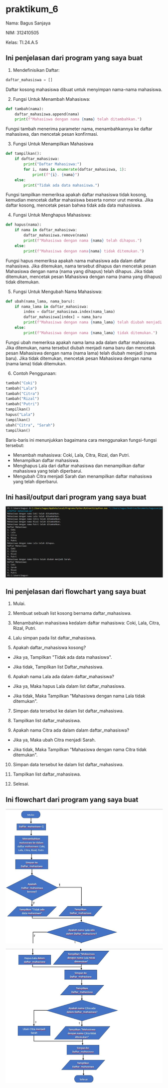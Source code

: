 # praktikum_6

Nama: Bagus Sanjaya

NIM: 312410505

Kelas: TI.24.A.5

## Ini penjelasan dari program yang saya buat

1. Mendefinisikan Daftar:
```python
daftar_mahasiswa = []
```

Daftar kosong mahasiswa dibuat untuk menyimpan nama-nama mahasiswa.

2. Fungsi Untuk Menambah Mahasiswa:
```python
def tambah(nama):
    daftar_mahasiswa.append(nama)
    print(f"Mahasiswa dengan nama {nama} telah ditambahkan.")
```

Fungsi tambah menerima parameter nama, menambahkannya ke daftar mahasiswa, dan mencetak pesan konfirmasi.

3. Fungsi Untuk Menampilkan Mahasiswa
```python
def tampilkan():
    if daftar_mahasiswa:
        print("Daftar Mahasiswa:")
        for i, nama in enumerate(daftar_mahasiswa, 1):
            print(f"{i}. {nama}")
    else:
        print("Tidak ada data mahasiswa.")
```

Fungsi tampilkan memeriksa apakah daftar mahasiswa tidak kosong, kemudian mencetak daftar mahasiswa beserta nomor urut mereka. Jika daftar kosong, mencetak pesan bahwa tidak ada data mahasiswa.

4. Fungsi Untuk Menghapus Mahasiswa:
```python
def hapus(nama):
    if nama in daftar_mahasiswa:
        daftar_mahasiswa.remove(nama)
        print(f"Mahasiswa dengan nama {nama} telah dihapus.")
    else:
        print(f"Mahasiswa dengan nama{nama} tidak ditemukan.")
```

Fungsi hapus memeriksa apakah nama mahasiswa ada dalam daftar mahasiswa. Jika ditemukan, nama tersebut dihapus dan mencetak pesan Mahasiswa dengan nama (nama yang dihapus) telah dihapus. Jika tidak ditemukan, mencetak pesan Mahasiswa dengan nama (nama yang dihapus) tidak ditemukan.

5. Fungsi Untuk Mengubah Nama Mahasiswa:
```python
def ubah(nama_lama, nama_baru):
    if nama_lama in daftar_mahasiswa:
        index = daftar_mahasiswa.index(nama_lama)
        daftar_mahasiswa[index] = nama_baru
        print(f"Mahasiswa dengan nama {nama_lama} telah diubah menjadi {nama_baru}.")
    else:
        print(f"Mahasiswa dengan nama {nama_lama} tidak ditemukan.")
```

Fungsi ubah memeriksa apakah nama lama ada dalam daftar mahasiswa. Jika ditemukan, nama tersebut diubah menjadi nama baru dan mencetak pesan Mahasiswa dengan nama (nama lama) telah diubah menjadi (nama baru). Jika tidak ditemukan, mencetak pesan Mahasiswa dengan nama (nama lama) tidak ditemukan.

6. Contoh Penggunaan:
```python
tambah("Coki")
tambah("Lala")
tambah("Citra")
tambah("Rizal")
tambah("Putri")
tampilkan()
hapus("Lala")
tampilkan()
ubah("Citra", "Sarah")
tampilkan()
```

Baris-baris ini menunjukkan bagaimana cara menggunakan fungsi-fungsi tersebut:
- Menambah mahasiswa: Coki, Lala, Citra, Rizal, dan Putri.
- Menampilkan daftar mahasiswa.
- Menghapus Lala dari daftar mahasiswa dan menampilkan daftar mahasiswa yang telah diperbarui.
- Mengubah Citra menjadi Sarah dan menampilkan daftar mahasiswa yang telah diperbarui.

## Ini hasil/output dari program yang saya buat

![gambar](daftar_mahasiswa3.png)

## Ini penjelasan dari flowchart yang saya buat

1. Mulai.

2. Membuat sebuah list kosong bernama daftar_mahasiswa.

3. Menambahkan mahasiswa kedalam daftar mahasiswa: Coki, Lala, Citra, Rizal, Putri.

4. Lalu simpan pada list daftar_mahasiswa.

5. Apakah daftar_mahasiswa kosong?

- Jika ya, Tampilkan "Tidak ada data mahasiswa".

- Jika tidak, Tampilkan list Daftar_mahasiswa.

6. Apakah nama Lala ada dalam daftar_mahasiswa?

- Jika ya, Maka hapus Lala dalam list daftar_mahasiswa.

- Jika tidak, Maka Tampilkan "Mahasiswa dengan nama Lala tidak ditemukan".

7. Simpan data tersebut ke dalam list daftar_mahasiswa.

8. Tampilkan list daftar_mahasiswa.

9. Apakah nama Citra ada dalam dalam daftar_mahasiswa?

- Jika ya, Maka ubah Citra menjadi Sarah.

- Jika tidak, Maka Tampilkan "Mahasiswa dengan nama Citra tidak ditemukan".

10. Simpan data tersebut ke dalam list daftar_mahasiswa.

11. Tampilkan list daftar_mahasiswa.

12. Selesai.

## Ini flowchart dari program yang saya buat

![gambar](daftar_mahasiswa1.jpg)

![gambar](daftar_mahasiswa2.jpg)

